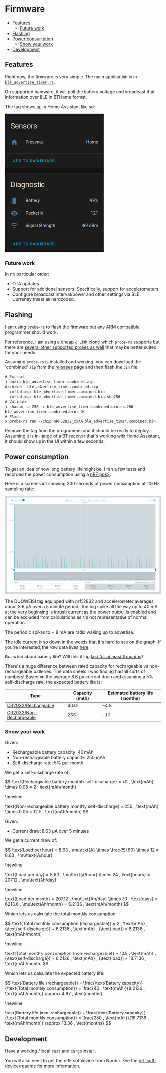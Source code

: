 <!-- omit from toc -->
# Firmware

- [Features](#features)
  - [Future work](#future-work)
- [Flashing](#flashing)
- [Power consumption](#power-consumption)
  - [Show your work](#show-your-work)
- [Development](#development)

## Features

Right now, the firmware is very simple.
The main application is in [`ble_advertise_timer.rs`](./src/bin/ble_advertise_timer.rs).

On supported hardware, it will poll the battery voltage and broadcast that information over BLE in BTHome format.

The tag shows up in Home Assistant like so:

![screenshot showing tag in home assistant](./docs/_files/tag-in-ha.png)

### Future work

In no particular order:

- OTA updates.
- Support for additional sensors. Specifically, support for accelerometers
- Configure broadcast interval/power and other settings via BLE. Currently this is all hardcoded.

## Flashing

I am using [`probe-rs`](https://github.com/probe-rs) to flash the firmware but any ARM compatible programmer should work.

For reference, I am using a cheap [J-Link clone](https://www.aliexpress.us/item/3256804586936834.html) which `probe-rs` supports but there are [several other supported probes as well](https://probe.rs/docs/getting-started/probe-setup) that may be better suited for your needs.

Assuming `probe-rs` is installed and working, you can download the 'combined' `zip` from the [releases](https://github.com/kquinsland/bthome-presence/releases) page and then flash the `bin` file:

```shell
# Extract
❯ unzip ble_advertise_timer.combined.zip
Archive:  ble_advertise_timer.combined.zip
  inflating: ble_advertise_timer.combined.bin
  inflating: ble_advertise_timer.combined.bin.sha256  
# Validate
❯ shasum -a 256 -c ble_advertise_timer.combined.bin.sha256
ble_advertise_timer.combined.bin: OK
# Flash
❯ probe-rs run --chip nRF52832_xxAA ble_advertise_timer.combined.bin
```

Remove the tag from the programmer and it should be ready to deploy.
Assuming it is in-range of a BT receiver that's working with Home Assistant, it should show up in the UI within a few seconds.

## Power consumption

To get an idea of how long battery life might be, I ran a few tests and recorded the power consumption using a [nRF ppk2](https://www.nordicsemi.com/Software-and-Tools/Development-Tools/Power-Profiler-Kit-2).

Here is a screenshot showing 300 seconds of power consumption at 10kHz sampling rate:

![nRF ppk2 sample](./docs/_files/power-tests/ppk01_mainfw_300s_run.png)

The DUOWEISI tag equipped with nrf52832 and accelerometer averages about 8.6 µA over a 5 minute period.
The big spike all the way up to 40 mA at the very beginning is inrush current as the power output is enabled and can be excluded from calculations as it's not representative of normal operation.

The periodic spikes to ~ 8 mA are radio waking up to advertise.

The idle current is so down in the weeds that it's hard to see on the graph.
If you're interested, the _raw_ data lives [here](./docs/_files/power-tests/ppk01_mainfw_300s_run.ppk2)

But what about battery life?
Will this thing [last for at least 6 months](../readme.md#battery-life)?

There's a huge difference between rated capacity for rechargeable vs non-rechargeable batteries.
The data sheets I was finding had all sorts of numbers!
Based on the average 8.6 µA current drain and assuming a 5% self-discharge rate, the expected battery life is:

| Type                                                                                                         | Capacity (mAh) | Estimated battery life (months) |
| ------------------------------------------------------------------------------------------------------------ | -------------- | ------------------------------- |
| [CR2032/Rechargeable](https://www.amazon.com/Rechargeable-Batteries-Lithium-Button-CR2032/dp/B07RYS4PTJ)     | 40±2           | ~4.8                            |
| [CR2032/Non-Rechargeable](https://www.duracell.com/en-us/product/cr-2032-lithium-coin-button-battery/#specs) | 255            | ~13                             |

### Show your work

Given:

- Rechargeable battery capacity: 40 mAh
- Non-rechargeable battery capacity: 250 mAh
- Self-discharge rate: 5% per month

We get a self-discharge rate of:

$$
\text{Rechargeable battery monthly self-discharge} = 40 \, \text{mAh} \times 0.05 = 2 \, \text{mAh/month}

\newline

\text{Non-rechargeable battery monthly self-discharge} = 250 \, \text{mAh} \times 0.05 = 12.5 \, \text{mAh/month}
$$

Given:

- Current draw: 8.63 µA over 5 minutes

We get a current draw of:

$$
\text{Load per hour} = 8.63 \, \mu\text{A} \times \frac{5}{60} \times 12 = 8.63 \, \mu\text{A/hour}

\newline

\text{Load per day} = 8.63 \, \mu\text{A/hour} \times 24 \, \text{hours} = 207.12 \, \mu\text{Ah/day}

\newline

\text{Load per month} = 207.12 \, \mu\text{Ah/day} \times 30 \, \text{days} = 6213.6 \, \mu\text{Ah/month} = 6.2136 \, \text{mAh/month}
$$

Which lets us calculate the total monthly consumption:

$$
\text{Total monthly consumption (rechargeable)} = 2 \, \text{mAh} \, (\text{self-discharge}) + 6.2136 \, \text{mAh} \, (\text{load}) = 8.2136 \, \text{mAh/month}

\newline

\text{Total monthly consumption (non-rechargeable)} = 12.5 \, \text{mAh} \, (\text{self-discharge}) + 6.2136 \, \text{mAh} \, (\text{load}) = 18.7136 \, \text{mAh/month}
$$

Which lets us calculate the expected battery life:

$$
\text{Battery life (rechargeable)} = \frac{\text{Battery capacity}}{\text{Total monthly consumption}} = \frac{40 \, \text{mAh}}{8.2136 \, \text{mAh/month}} \approx 4.87 \, \text{months}

\newline

\text{Battery life (non-rechargeable)} = \frac{\text{Battery capacity}}{\text{Total monthly consumption}} = \frac{250 \, \text{mAh}}{18.7136 \, \text{mAh/month}} \approx 13.36 \, \text{months}
$$

## Development

Have a working / local `rust` and `cargo` [install](https://doc.rust-lang.org/stable/cargo/getting-started/installation.html).

You will also need to get the nRF softdevice from Nordic. See the [nrf-soft-device/readme](./nrf-soft-device/readme.md) for more information.
